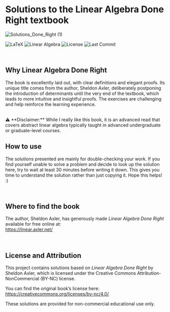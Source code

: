 # Solutions to the Linear Algebra Done Right textbook



![Solutions_Done_Right (1)](https://github.com/user-attachments/assets/e7bddd81-ccd5-4db8-ad69-1760e53b869d)


![LaTeX](https://img.shields.io/badge/language-LaTeX-blue)  ![Linear Algebra](https://img.shields.io/badge/topic-linear_algebra-brightgreen)  ![License](https://img.shields.io/github/license/SupremeLordGamer/latex-linear-algebra-solutions)  ![Last Commit](https://img.shields.io/github/last-commit/SupremeLordGamer/latex-linear-algebra-solutions)

<br>

## Why Linear Algebra Done Right

The book is excellently laid out, with clear definitions and elegant proofs. Its unique title comes from the author, Sheldon Axler, deliberately postponing the introduction of determinants until the very end of the textbook, which leads to more intuitive and insightful proofs. The exercises are challenging and help reinforce the learning experience.

<br>
⚠️ **Disclaimer:** While I really like this book, it is an advanced read that covers abstract linear algebra typically taught in advanced undergraduate or graduate-level courses.

<br>

## How to use

The solutions presented are mainly for double-checking your work. If you find yourself unable to solve a problem and decide to look up the solution here, try to wait at least 30 minutes before writing it down. This gives you time to understand the solution rather than just copying it. Hope this helps! :)

<br>

## Where to find the book

The author, Sheldon Axler, has generously made *Linear Algebra Done Right* available for free online at:  
https://linear.axler.net/

<br>

## License and Attribution

This project contains solutions based on *Linear Algebra Done Right* by Sheldon Axler, which is licensed under the Creative Commons Attribution-NonCommercial (BY-NC) license.

You can find the original book’s license here:  
https://creativecommons.org/licenses/by-nc/4.0/

These solutions are provided for non-commercial educational use only.

